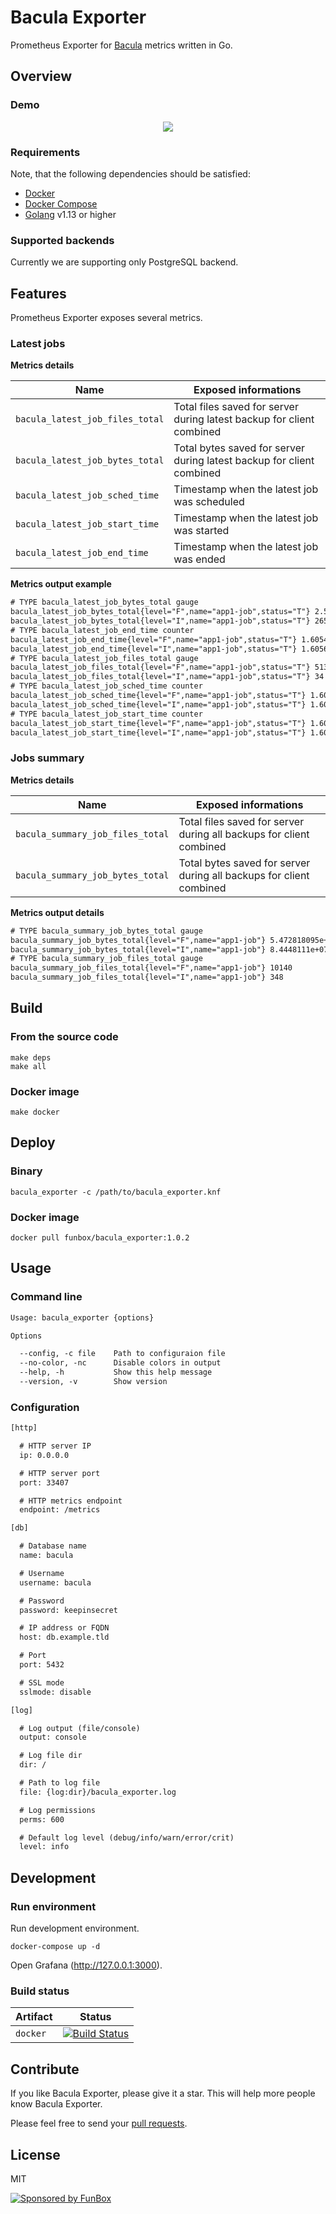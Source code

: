 # Bacula Exporter

Prometheus Exporter for [Bacula](https://bacula.org/) metrics written in Go.

## Overview

### Demo

<p align="center"><a href="#readme"><img src="screenshot.png"/></a></p>

### Requirements

Note, that the following dependencies should be satisfied:

- [Docker](https://docker.com)
- [Docker Compose](https://docs.docker.com/compose/)
- [Golang](https://golang.org/) v1.13 or higher

### Supported backends

Currently we are supporting only PostgreSQL backend.

## Features

Prometheus Exporter exposes several metrics.

### Latest jobs

**Metrics details**

| Name                             | Exposed informations                                                  |
| -------------------------------- | --------------------------------------------------------------------- |
| `bacula_latest_job_files_total`  | Total files saved for server during latest backup for client combined |
| `bacula_latest_job_bytes_total`  | Total bytes saved for server during latest backup for client combined |
| `bacula_latest_job_sched_time`   | Timestamp when the latest job was scheduled                           |
| `bacula_latest_job_start_time`   | Timestamp when the latest job was started                             |
| `bacula_latest_job_end_time`     | Timestamp when the latest job was ended                               |

**Metrics output example**

```txt
# TYPE bacula_latest_job_bytes_total gauge
bacula_latest_job_bytes_total{level="F",name="app1-job",status="T"} 2.585135999e+09
bacula_latest_job_bytes_total{level="I",name="app1-job",status="T"} 265559
# TYPE bacula_latest_job_end_time counter
bacula_latest_job_end_time{level="F",name="app1-job",status="T"} 1.60540267e+09
bacula_latest_job_end_time{level="I",name="app1-job",status="T"} 1.605661203e+09
# TYPE bacula_latest_job_files_total gauge
bacula_latest_job_files_total{level="F",name="app1-job",status="T"} 5135
bacula_latest_job_files_total{level="I",name="app1-job",status="T"} 34
# TYPE bacula_latest_job_sched_time counter
bacula_latest_job_sched_time{level="F",name="app1-job",status="T"} 1.605790438e+09
bacula_latest_job_sched_time{level="I",name="app1-job",status="T"} 1.605790438e+09
# TYPE bacula_latest_job_start_time counter
bacula_latest_job_start_time{level="F",name="app1-job",status="T"} 1.605402002e+09
bacula_latest_job_start_time{level="I",name="app1-job",status="T"} 1.605661201e+09
```

### Jobs summary

**Metrics details**

| Name                             | Exposed informations                                                  |
| -------------------------------- | --------------------------------------------------------------------- |
| `bacula_summary_job_files_total` | Total files saved for server during all backups for client combined   |
| `bacula_summary_job_bytes_total` | Total bytes saved for server during all backups for client combined   |

**Metrics output details**

```txt
# TYPE bacula_summary_job_bytes_total gauge
bacula_summary_job_bytes_total{level="F",name="app1-job"} 5.472818095e+09
bacula_summary_job_bytes_total{level="I",name="app1-job"} 8.4448111e+07
# TYPE bacula_summary_job_files_total gauge
bacula_summary_job_files_total{level="F",name="app1-job"} 10140
bacula_summary_job_files_total{level="I",name="app1-job"} 348
```

## Build

### From the source code

```shell
make deps
make all
```

### Docker image

```shell
make docker
```

## Deploy

### Binary

```
bacula_exporter -c /path/to/bacula_exporter.knf
```

### Docker image

```shell
docker pull funbox/bacula_exporter:1.0.2
```

## Usage

### Command line

```txt
Usage: bacula_exporter {options}

Options

  --config, -c file    Path to configuraion file
  --no-color, -nc      Disable colors in output
  --help, -h           Show this help message
  --version, -v        Show version
```

### Configuration

```txt
[http]

  # HTTP server IP
  ip: 0.0.0.0

  # HTTP server port
  port: 33407

  # HTTP metrics endpoint
  endpoint: /metrics

[db]

  # Database name
  name: bacula

  # Username
  username: bacula

  # Password
  password: keepinsecret

  # IP address or FQDN
  host: db.example.tld

  # Port
  port: 5432

  # SSL mode
  sslmode: disable

[log]

  # Log output (file/console)
  output: console

  # Log file dir
  dir: /

  # Path to log file
  file: {log:dir}/bacula_exporter.log

  # Log permissions
  perms: 600

  # Default log level (debug/info/warn/error/crit)
  level: info
```

## Development

### Run environment

Run development environment.

```shell
docker-compose up -d
```

Open Grafana (http://127.0.0.1:3000).

### Build status

| Artifact | Status |
|------------|--------|
| `docker` | [![Build Status](https://github.com/funbox/bacula_exporter/workflows/docker/badge.svg?branch=master)](https://github.com/funbox/bacula_exporter) |

## Contribute

If you like Bacula Exporter, please give it a star. This will help more people know Bacula Exporter.

Please feel free to send your [pull requests](https://github.com/funbox/bacula_exporter/pulls).

## License

MIT

[![Sponsored by FunBox](https://funbox.ru/badges/sponsored_by_funbox_centered.svg)](https://funbox.ru)
